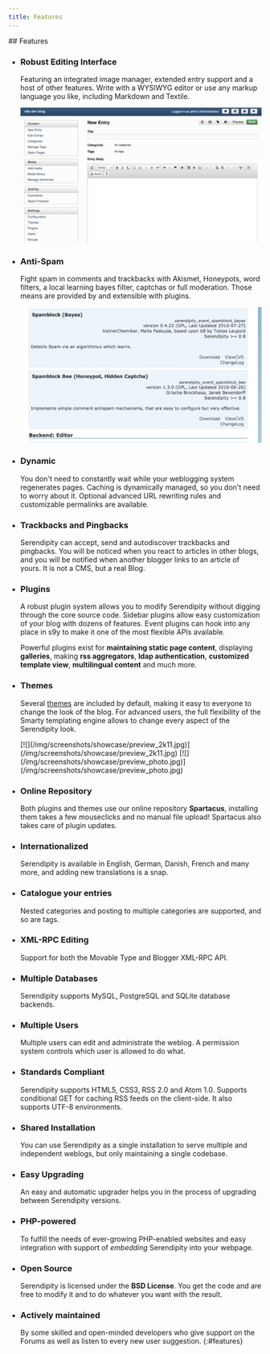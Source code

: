 ```yaml
---
title: Features
---
```


<section markdown="1">
## Features

* ### Robust Editing Interface
  Featuring an integrated image manager, extended entry support and a host of other features. Write with a WYSIWYG editor or use any markup language you like, including Markdown and Textile.

  [![](/img/screenshots/showcase/03_editor_thumb.jpg)](img/screenshots/showcase/03_editor.jpg)
* ### Anti-Spam
  Fight spam in comments and trackbacks with Akismet, Honeypots, word filters, a local learning bayes filter, captchas or full moderation. Those means are provided by and extensible with plugins.

  [![](/img/screenshots/showcase/05_spamplugins_thumb.jpg)](/img/screenshots/showcase/05_spamplugins.jpg)
* ### Dynamic
  You don't need to constantly wait while your weblogging system regenerates pages. Caching is dynamically managed, so you don't need to worry about it. Optional advanced URL rewriting rules and customizable permalinks are available.
* ### Trackbacks and Pingbacks
  Serendipity can accept, send and autodiscover trackbacks and pingbacks. You will be noticed when you react to articles in other blogs, and you will be notified when another blogger links to an article of yours. It is not a CMS, but a real Blog.
* ### Plugins
  A robust plugin system allows you to modify Serendipity without digging through the core source code. Sidebar plugins allow easy customization of your blog with dozens of features. Event plugins can hook into any place in s9y to make it one of the most flexible APIs available.

  Powerful plugins exist for **maintaining static page content**, displaying **galleries**, making **rss aggregators**, **ldap authentication**, **customized template view**, **multilingual content** and much more.
* ### Themes
  Several [themes](themes.html) are included by default, making it easy to everyone to change the look of the blog. For advanced users, the full flexibility of the Smarty templating engine allows to change every aspect of the Serendipity look.

  <div id="featurethemes" markdown="1">
    [![](/img/screenshots/showcase/preview_2k11.jpg)](/img/screenshots/showcase/preview_2k11.jpg) [![](/img/screenshots/showcase/preview_photo.jpg)](/img/screenshots/showcase/preview_photo.jpg)
  <div>
* ### Online Repository
  Both plugins and themes use our online repository **Spartacus**, installing them takes a few mouseclicks and no manual file upload! Spartacus also takes care of plugin updates.
* ### Internationalized
  Serendipity is available in English, German, Danish, French and many more, and adding new translations is a snap.
* ### Catalogue your entries
  Nested categories and posting to multiple categories are supported, and so are tags.
* ### XML-RPC Editing
  Support for both the Movable Type and Blogger XML-RPC API.
* ### Multiple Databases
  Serendipity supports MySQL, PostgreSQL and SQLite database backends.
* ### Multiple Users
  Multiple users can edit and administrate the weblog. A permission system controls which user is allowed to do what.
* ### Standards Compliant
  Serendipity supports HTML5, CSS3, RSS 2.0 and Atom 1.0. Supports conditional GET for caching RSS feeds on the client-side. It also supports UTF-8 environments.
* ### Shared Installation
  You can use Serendipity as a single installation to serve multiple and independent weblogs, but only maintaining a single codebase.
* ### Easy Upgrading
  An easy and automatic upgrader helps you in the process of upgrading between Serendipity versions.
* ### PHP-powered
  To fulfill the needs of ever-growing PHP-enabled websites and easy integration with support of *embedding* Serendipity into your webpage.
* ### Open Source
  Serendipity is licensed under the **BSD License**. You get the code and are free to modify it and to do whatever you want with the result.
* ### Actively maintained
  By some skilled and open-minded developers who give support on the Forums as well as listen to every new user suggestion.
{:#features}

</section>
